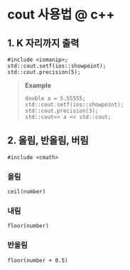 # cout 사용법 @ c++

## 1. K 자리까지 출력

    #include <iomanip>;
    std::cout.setf(ios::showpoint);
    std::cout.precision(5);
    
>**Example**
>   ```
>   double a = 5.55555;
>   std::cout.setf(ios::showpoint);
>   std::cout.precision(3);
>   std::cout<< a << std::cout;
>   ```
    
    
## 2. 올림, 반올림, 버림
    #include <cmath>

### 올림 
    ceil(number)
    
### 내림 
    floor(number)
    
### 반올림 
    floor(number + 0.5)


